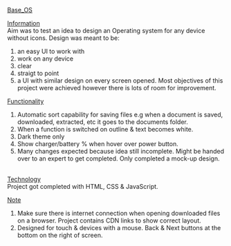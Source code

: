<ins>Base_OS</ins><br>

<ins>Information</ins><br>
Aim was to test an idea to design an Operating system for any device without icons. Design was meant to be:
1. an easy UI to work with
2. work on any device
3. clear
4. straigt to point
5. a UI with similar design on every screen opened.
Most objectives of this project were achieved however there is lots of room for improvement.

<ins>Functionality</ins><br>
1. Automatic sort capability for saving files e.g when a document is saved, downloaded, extracted, etc it goes to the documents folder.
2. When a function is switched on outline & text becomes white.
3. Dark theme only
4. Show charger/battery % when hover over power button.
5. Many changes expected because idea still incomplete. Might be handed over to an expert to get completed. Only completed a mock-up design.

<br><ins>Technology</ins><br>
Project got completed  with HTML, CSS & JavaScript.<br>

<ins>Note</ins><br>
1. Make sure there is internet connection when opening downloaded files on a browser. Project contains CDN links to show correct layout.
2. Designed for touch & devices with a mouse. Back & Next buttons at the bottom on the right of screen.

